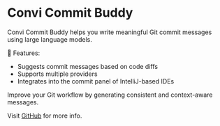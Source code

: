 # Convi Commit Buddy

<!-- Plugin description -->
Convi Commit Buddy helps you write meaningful Git commit messages using large language models.

🔧 Features:
- Suggests commit messages based on code diffs
- Supports multiple providers
- Integrates into the commit panel of IntelliJ-based IDEs

Improve your Git workflow by generating consistent and context-aware messages.

Visit [GitHub](https://github.com/Convi-buddy/commit-buddy-intellij) for more info.
<!-- Plugin description end -->